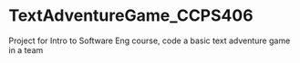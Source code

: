 # TextAdventureGame_CCPS406
Project for Intro to Software Eng course, code a basic text adventure game in a team
